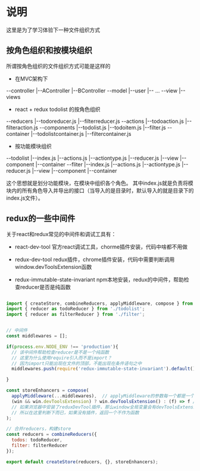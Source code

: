 # 说明

这里是为了学习体验下一种文件组织方式

## 按角色组织和按模块组织

所谓按角色组织的文件组织方式可能是这样的

* 在MVC架构下

--controller
  |--AController
  |--BController
--model
  |--user
  |-- ...
--view
  |--views

* react + redux todolist 的按角色组织

--reducers
  |--todoreducer.js
  |--filterreducer.js
--actions
  |--todoaction.js
  |--filteraction.js
--components
  |--todolist.js
  |--todoitem.js
  |--filter.js
--container
  |--todolistcontainer.js
  |--filtercontainer.js

* 按功能模块组织

--todolist
  |--index.js
  |--actions.js
  |--actiontype.js
  |--reducer.js
  |--view
      |--component
      |--container
--fliter
  |--index.js
  |--actions.js
  |--actiontype.js
  |--reducer.js
  |--view
      |--component
      |--container

这个思想就是划分功能模块，在模块中组织各个角色。
其中index.js就是负责将模块内的所有角色导入并导出的接口（当导入的是目录时，默认导入的就是目录下的index.js文件）。

## redux的一些中间件

关于react和redux常见的中间件和调试工具有：

* react-dev-tool 官方react调试工具，chorme插件安装，代码中啥都不用做

* redux-dev-tool redux插件，chrome插件安装，代码中需要判断调用 window.devToolsExtension函数

* redux-immutable-state-invariant npm本地安装，redux的中间件，帮助检查reducer是否是纯函数

```javascript

import { createStore, combineReducers, applyMiddleware, compose } from 'redux';
import { reducer as todoReducer } from './todolist';
import { reducer as filterReducer } from './filter';


// 中间件
const middlewares = [];

if(process.env.NODE_ENV !== 'production'){
  // 该中间件帮助检查reducer是不是一个纯函数
  // 这里为什么使用require引入而不是import？
  // 因为import只能出现在文件的顶部，不能出现在条件语句之中
  middlewares.push(require('redux-immutable-state-invariant').default());

}

const storeEnhancers = compose(
  applyMiddleware(...middlewares),  // applyMiddleware的参数每一个都是一个redux中间件
  (win && win.devToolsExtension) ? win.devToolsExtension() : (f) => f // 在使用reduxDevtools
  // 如果浏览器中安装了reduxDevTool插件，那么window全局变量会有devToolsExtension函数，
  // 所以在这里判断下而已，如果没有插件，返回一个不作为函数
);

// 合并reducers，构建store
const reducers = combineReducers({
  todos: todoReducer, 
  filter: filterReducer
});

export default createStore(reducers, {}, storeEnhancers);

```
